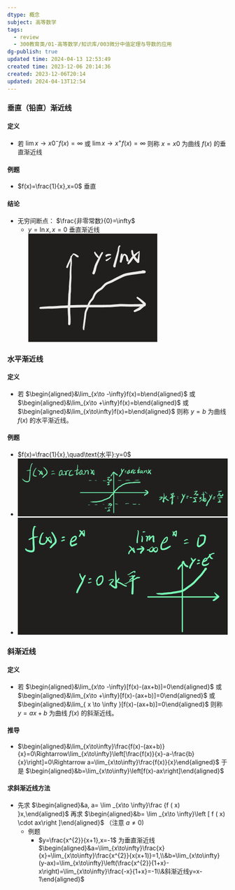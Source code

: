 ```yaml
---
dtype: 概念
subject: 高等数学
tags:
  - review
  - 300教育类/01-高等数学/知识库/003微分中值定理与导数的应用
dg-publish: true
updated time: 2024-04-13 12:53:49
created time: 2023-12-06 20:14:36
created: 2023-12-06T20:14
updated: 2024-04-13T12:54
---
```

### 垂直（铅直）渐近线
#### 定义
- 若 $\lim{x\to x{0}^-}f(x)=\infty$ 或 $\lim{x\to x^+}f(x)=\infty$ 则称 $x=x0$ 为曲线 $f (x)$ 的垂直渐近线
#### 例题
- $f(x)=\frac{1}{x},x=0$ 垂直
#### 结论
- 无穷间断点： $\frac{非零常数}{0}=\infty$
	- $y=\ln x,x=0$ 垂直渐近线![](https://raw.githubusercontent.com/RainbowRain9/PicGo/master/202312062011412.png)
### 水平渐近线
#### 定义
- 若 $\begin{aligned}&\lim_{x\to -\infty}f(x)=b\end{aligned}$ 或 $\begin{aligned}&\lim_{x\to +\infty}f(x)=b\end{aligned}$ 或 $\begin{aligned}&\lim_{x\to\infty}f(x)=b\end{aligned}$ 则称 $y=b$ 为曲线 $f (x)$ 的水平渐近线。
#### 例题
- $f(x)=\frac{1}{x},\quad\text{水平}:y=0$
- ![](https://raw.githubusercontent.com/RainbowRain9/PicGo/master/202312062019256.png)
- ![](https://raw.githubusercontent.com/RainbowRain9/PicGo/master/202312062020462.png)
### 斜渐近线
#### 定义
- 若 $\begin{aligned}&\lim_{x\to -\infty}[f(x)-(ax+b)]=0\end{aligned}$ 或 $\begin{aligned}&\lim_{x\to +\infty}[f(x)-(ax+b)]=0\end{aligned}$ 或 $\begin{aligned}&\lim_{ x \to \infty }[f(x)-(ax+b)]=0\end{aligned}$ 则称 $y=ax+b$ 为曲线 $f(x)$ 的斜渐近线。
#### 推导
-  $\begin{aligned}&\lim_{x\to\infty}\frac{f(x)-(ax+b)}{x}=0\Rightarrow\lim_{x\to\infty}\left[\frac{f(x)}{x}-a-\frac{b}{x}\right]=0\Rightarrow a=\lim_{x\to\infty}\frac{f(x)}{x}\end{aligned}$ 于是 $\begin{aligned}&b=\lim_{x\to\infty}\left[f(x)-ax\right]\end{aligned}$
#### 求斜渐近线方法
- 先求 $\begin{aligned}&a, a= \lim _{x\to \infty}\frac {f ( x) }x,\end{aligned}$ 再求 $\begin{aligned}&b= \lim _{x\to \infty}\left [ f ( x) \cdot ax\right ]\end{aligned}$ 
  （注意 $a\neq 0$)
	- 例题
		- $y=\frac{x^{2}}{x+1},x=-1$ 为垂直渐近线 $\begin{aligned}&a=\lim_{x\to\infty}\frac{x}{x}=\lim_{x\to\infty}\frac{x^{2}}{x(x+1)}=1,\\&b=\lim_{x\to\infty}(y-ax)=\lim_{x\to\infty}\left(\frac{x^{2}}{1+x}-x\right)=\lim_{x\to\infty}\frac{-x}{1+x}=-1\\&斜渐近线y=x-1\end{aligned}$
